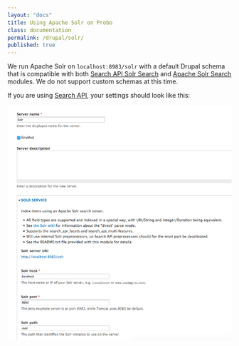 ```yaml
---
layout: "docs"
title: Using Apache Solr on Probo
class: documentation
permalink: /drupal/solr/
published: true
---
```

We run Apache Solr on `localhost:8983/solr` with a default Drupal schema that is compatible with both [Search API Solr Search](https://www.drupal.org/project/search_api_solr) and [Apache Solr Search](https://www.drupal.org/project/apachesolr) modules. We do not support custom schemas at this time.

If you are using [Search API](https://www.drupal.org/project/search_api), your settings should look like this:

<img src='/images/solr.png' alt="SAPI configuration">
